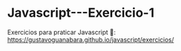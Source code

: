 # Javascript---Exercicio-1

Exercicios para praticar Javascript
🔗: https://gustavoguanabara.github.io/javascript/exercicios/
